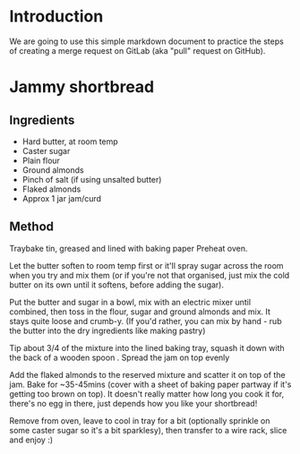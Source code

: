 # Introduction

We are going to use this simple markdown document to practice the steps of creating a merge request on GitLab (aka "pull" request on GitHub).

# Jammy shortbread

## Ingredients

* Hard butter, at room temp
* Caster sugar
* Plain flour 
* Ground almonds  
* Pinch of salt (if using unsalted butter)
* Flaked almonds
* Approx 1 jar jam/curd

## Method 

Traybake tin, greased and lined with baking paper
Preheat oven.

Let the butter soften to room temp first or it'll spray sugar across the room when you try and mix them (or if you're not that organised, just mix the cold butter on its own until it softens, before adding the sugar). 

Put the butter and sugar in a bowl, mix with an electric mixer until combined, then toss in the flour, sugar and ground almonds and mix. It stays quite loose and crumb-y. 
(If you'd rather, you can mix by hand - rub the butter into the dry ingredients like making pastry)

Tip about 3/4 of the mixture into the lined baking tray, squash it down with the back of a wooden spoon . Spread the jam on top evenly 

Add the flaked almonds to the reserved mixture and scatter it on top of the jam. Bake for ~35-45mins (cover with a sheet of baking paper partway if it's getting too brown on top). It doesn't really matter how long you cook it for, there's no egg in there, just depends how you like your shortbread!

Remove from oven, leave to cool in tray for a bit (optionally sprinkle on some caster sugar so it's a bit sparklesy), then transfer to a wire rack, slice and enjoy :)
